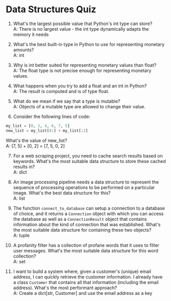 # Data Structures Quiz

1. What's the largest possible value that Python's int type can store?  
A: There is no largest value - the int type dynamically adapts the memory it needs

2. What's the best built-in type in Python to use for representing monetary amounts?  
A: int

3. Why is int better suited for representing monetary values than float?  
A: The float type is not precise enough for representing monetary values.

4. What happens when you try to add a float and an int in Python?  
A: The result is computed and is of type float.

5. What do we mean if we say that a type is mutable?  
A: Objects of a mutable type are allowed to change their value.

6. Consider the following lines of code:
```python
my_list = [0, 2, 4, 6, 7, 5]
new_list = my_list[4:] + my_list[:2]
```
What's the value of new_list?  
A: [7, 5] + [0, 2] = [7, 5, 0, 2]

7. For a web scraping project, you need to cache search results based on keywords. What's the most suitable data 
structure to store these cached results in?  
A: dict

8. An image processing pipeline needs a data structure to represent the sequence of processing operations to be 
performed on a particular image. What's the best data structure for this?  
A: list

9. The function `connect_to_database` can setup a connection to a database of choice, and it returns a `Connection` 
object with which you can access the database as well as a `ConnectionResult` object that contains information about 
the kind of connection that was established. What's the most suitable data structure for containing these two objects?  
A: tuple

10. A profanity filter has a collection of profane words that it uses to filter user messages. What's the most 
suitable data structure for this word collection?  
A: set

11. I want to build a system where, given a customer's (unique) email address, I can quickly retrieve the customer 
information. I already have a class `Customer` that contains all that information (including the email address). 
What's the most performant approach?  
A: Create a dict[str, Customer] and use the email address as a key

